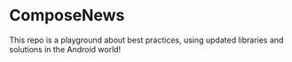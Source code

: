 # ComposeNews

This repo is a playground about best practices, using updated libraries and solutions in the Android world!
